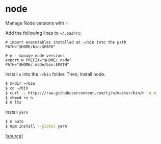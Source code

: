 # node

Manage Node versions with `n`

Add the following lines to `~/.bashrc`:

```
# import executables installed at ~/bin into the path
PATH="$HOME/bin:$PATH"

# n - manage node versions
export N_PREFIX="$HOME/.node"
PATH="$HOME/.node/bin:$PATH"
```

Install `n` into the `~/bin` folder. Then, install node.

```bash
$ mkdir ~/bin
$ cd ~/bin
$ curl -L https://raw.githubusercontent.com/tj/n/master/bin/n -o n
$ chmod +x n
$ n lts
```

Install `yarn`

```bash
$ n auto
$ npm install --global yarn
```

[[source](https://github.com/tj/n#specifying-node-versions)]
